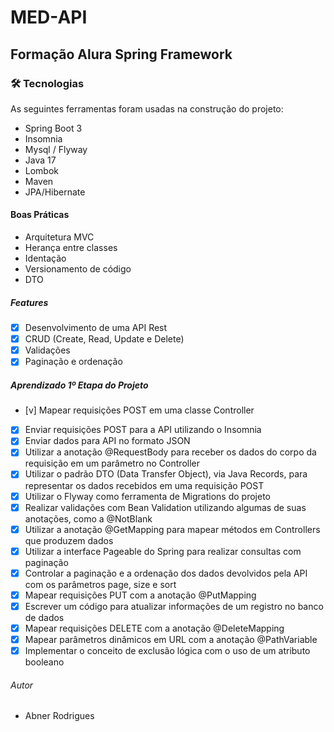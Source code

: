 # MED-API

## Formação Alura Spring Framework


### 🛠 Tecnologias

As seguintes ferramentas foram usadas na construção do projeto:

- Spring Boot 3
- Insomnia 
- Mysql / Flyway
- Java 17
- Lombok
- Maven
- JPA/Hibernate

#### Boas Práticas

- Arquitetura MVC
- Herança entre classes
- Identação
- Versionamento de código
- DTO

##### Features

- [x] Desenvolvimento de uma API Rest 
- [x] CRUD (Create, Read, Update e Delete) 
- [x] Validações
- [x] Paginação e ordenação

##### Aprendizado 1º Etapa do Projeto

- [v] Mapear requisições POST em uma classe Controller 
- [x] Enviar requisições POST para a API utilizando o Insomnia
- [x] Enviar dados para API no formato JSON
- [x] Utilizar a anotação @RequestBody para receber os dados do corpo da requisição em um parâmetro no Controller
- [x] Utilizar o padrão DTO (Data Transfer Object), via Java Records, para representar os dados recebidos em uma requisição POST
- [x] Utilizar o Flyway como ferramenta de Migrations do projeto
- [x] Realizar validações com Bean Validation utilizando algumas de suas anotações, como a @NotBlank
- [x] Utilizar a anotação @GetMapping para mapear métodos em Controllers que produzem dados
- [x] Utilizar a interface Pageable do Spring para realizar consultas com paginação
- [x] Controlar a paginação e a ordenação dos dados devolvidos pela API com os parâmetros page, size e sort
- [x] Mapear requisições PUT com a anotação @PutMapping
- [x] Escrever um código para atualizar informações de um registro no banco de dados
- [x] Mapear requisições DELETE com a anotação @DeleteMapping
- [x] Mapear parâmetros dinâmicos em URL com a anotação @PathVariable
- [x] Implementar o conceito de exclusão lógica com o uso de um atributo booleano

###### Autor
- Abner Rodrigues 
